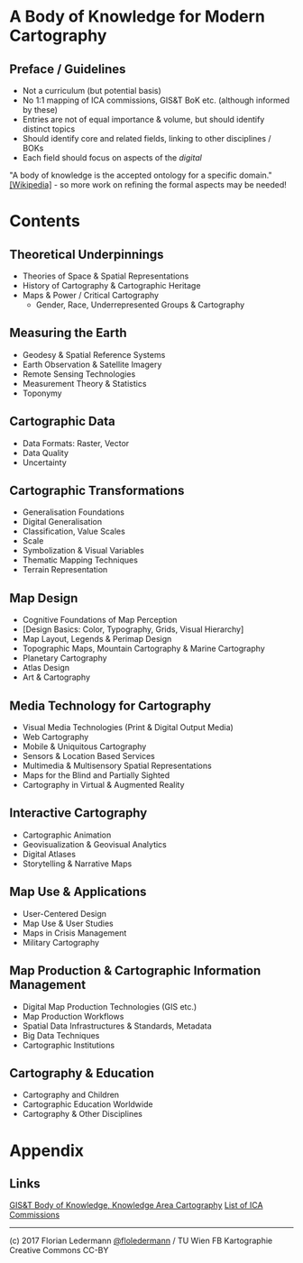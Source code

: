# A Body of Knowledge for Modern Cartography


## Preface / Guidelines

- Not a curriculum (but potential basis)
- No 1:1 mapping of ICA commissions, GIS&T BoK etc. (although informed by these)
- Entries are not of equal importance & volume, but should identify distinct topics
- Should identify core and related fields, linking to other disciplines / BOKs
- Each field should focus on aspects of the *digital*

"A body of knowledge is the accepted ontology for a specific domain." [[Wikipedia]](https://en.wikipedia.org/wiki/Body_of_knowledge) - so more work on refining the formal aspects may be needed!


# Contents


## Theoretical Underpinnings

- Theories of Space & Spatial Representations
- History of Cartography & Cartographic Heritage
- Maps & Power / Critical Cartography
  - Gender, Race, Underrepresented Groups & Cartography


## Measuring the Earth

- Geodesy & Spatial Reference Systems
- Earth Observation & Satellite Imagery
- Remote Sensing Technologies
- Measurement Theory & Statistics
- Toponymy


## Cartographic Data

- Data Formats: Raster, Vector
- Data Quality
- Uncertainty


## Cartographic Transformations

- Generalisation Foundations
- Digital Generalisation
- Classification, Value Scales
- Scale
- Symbolization & Visual Variables
- Thematic Mapping Techniques
- Terrain Representation


## Map Design

- Cognitive Foundations of Map Perception
- [Design Basics: Color, Typography, Grids, Visual Hierarchy]
- Map Layout, Legends & Perimap Design
- Topographic Maps, Mountain Cartography & Marine Cartography
- Planetary Cartography
- Atlas Design
- Art & Cartography


## Media Technology for Cartography

- Visual Media Technologies (Print & Digital Output Media)
- Web Cartography
- Mobile & Uniquitous Cartography
- Sensors & Location Based Services
- Multimedia & Multisensory Spatial Representations
- Maps for the Blind and Partially Sighted
- Cartography in Virtual & Augmented Reality


## Interactive Cartography

- Cartographic Animation
- Geovisualization & Geovisual Analytics
- Digital Atlases
- Storytelling & Narrative Maps


## Map Use & Applications

- User-Centered Design
- Map Use & User Studies
- Maps in Crisis Management
- Military Cartography


## Map Production & Cartographic Information Management

- Digital Map Production Technologies (GIS etc.)
- Map Production Workflows
- Spatial Data Infrastructures & Standards, Metadata
- Big Data Techniques
- Cartographic Institutions


## Cartography & Education

- Cartography and Children
- Cartographic Education Worldwide
- Cartography & Other Disciplines


# Appendix

## Links

[GIS&T Body of Knowledge, Knowledge Area Cartography](http://gistbok.ucgis.org/all-topics?term_node_tid_depth=97)
[List of ICA Commissions](http://icaci.org/commissions/)

----

(c) 2017 Florian Ledermann [@floledermann](http://twitter.com/floledermann) / TU Wien FB Kartographie
Creative Commons CC-BY